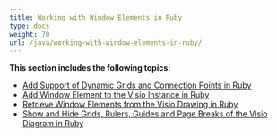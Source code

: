```yaml
---
title: Working with Window Elements in Ruby
type: docs
weight: 70
url: /java/working-with-window-elements-in-ruby/
---
```


**This section includes the following topics:**

- [Add Support of Dynamic Grids and Connection Points in Ruby](/diagram/java/add-support-of-dynamic-grids-and-connection-points-in-ruby-html/)
- [Add Window Element to the Visio Instance in Ruby](/diagram/java/add-window-element-to-the-visio-instance-in-ruby-html/)
- [Retrieve Window Elements from the Visio Drawing in Ruby](/diagram/java/retrieve-window-elements-from-the-visio-drawing-in-ruby-html/)
- [Show and Hide Grids, Rulers, Guides and Page Breaks of the Visio Diagram in Ruby](/diagram/java/show-and-hide-grids-2c-rulers-2c-guides-and-page-breaks-of-the-visio-diagram-in-ruby-html/)
